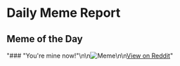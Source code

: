# Daily Meme Report

## Meme of the Day
"### \"You're mine now!\"\n\n![Meme](https://i.redd.it/p8x7hxeigsne1.png)\n\n[View on Reddit](https://redd.it/1j7qfs1)"
